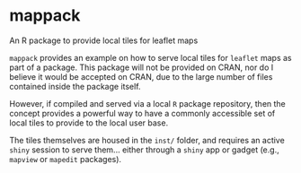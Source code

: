 # mappack
An R package to provide local tiles for leaflet maps

`mappack` provides an example on how to serve local tiles for `leaflet` maps as part of a package. This package will not be provided on CRAN, nor do I believe it would be accepted on CRAN, due to the large number of files contained inside the package itself. 

However, if compiled and served via a local `R` package repository, then the concept provides a powerful way to have a commonly accessible set of local tiles to provide to the local user base.

The tiles themselves are housed in the `inst/` folder, and requires an active `shiny` session to serve them... either through a `shiny` app or gadget (e.g., `mapview` or `mapedit` packages).
